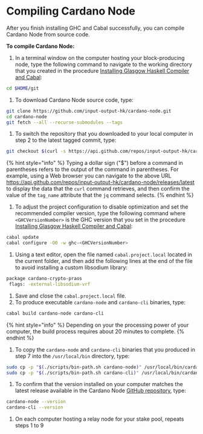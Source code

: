 # Compiling Cardano Node

After you finish installing GHC and Cabal successfully, you can compile Cardano Node from source code.

**To compile Cardano Node:**

1. In a terminal window on the computer hosting your block-producing node, type the following command to navigate to the working directory that you created in the procedure [Installing Glasgow Haskell Compiler and Cabal](installing-ghc-and-cabal.md):

```bash
cd $HOME/git
```

1. To download Cardano Node source code, type:

```bash
git clone https://github.com/input-output-hk/cardano-node.git
cd cardano-node
git fetch --all --recurse-submodules --tags
```

1. To switch the repository that you downloaded to your local computer in step 2 to the latest tagged commit, type:

```bash
git checkout $(curl -s https://api.github.com/repos/input-output-hk/cardano-node/releases/latest | jq -r .tag_name)
```

{% hint style="info" %}
Typing a dollar sign ("$") before a command in parentheses refers to the output of the command in parentheses. For example, using a Web browser you can navigate to the above URL https://api.github.com/repos/input-output-hk/cardano-node/releases/latest to display the data that the `curl` command retrieves, and then confirm the value of the `tag_name` attribute that the `jq` command selects.
{% endhint %}

1. To adjust the project configuration to disable optimization and set the recommended compiler version, type the following command where `<GHCVersionNumber>` is the GHC version that you set in the procedure [Installing Glasgow Haskell Compiler and Cabal](installing-ghc-and-cabal.md):

```bash
cabal update
cabal configure -O0 -w ghc-<GHCVersionNumber>
```

1. Using a text editor, open the file named `cabal.project.local` located in the current folder, and then add the following lines at the end of the file to avoid installing a custom libsodium library:

```bash
package cardano-crypto-praos
 flags: -external-libsodium-vrf
```

1. Save and close the `cabal.project.local` file.
2. To produce executable `cardano-node` and `cardano-cli` binaries, type:

```bash
cabal build cardano-node cardano-cli
```

{% hint style="info" %}
Depending on your the processing power of your computer, the build process requires about 20 minutes to complete.
{% endhint %}

1. To copy the `cardano-node` and `cardano-cli` binaries that you produced in step 7 into the `/usr/local/bin` directory, type:

```bash
sudo cp -p "$(./scripts/bin-path.sh cardano-node)" /usr/local/bin/cardano-node
sudo cp -p "$(./scripts/bin-path.sh cardano-cli)" /usr/local/bin/cardano-cli
```

1. To confirm that the version installed on your computer matches the latest release available in the Cardano Node [GitHub repository](https://github.com/input-output-hk/cardano-node), type:

```bash
cardano-node --version
cardano-cli --version
```

1. On each computer hosting a relay node for your stake pool, repeats steps 1 to 9
